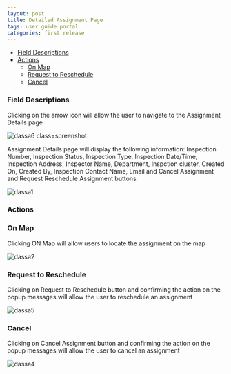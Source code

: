```yaml
---
layout: post
title: Detailed Assignment Page
tags: user guide portal
categories: first release
---
```

<link rel="stylesheet" href="/User-Guide-Portal/styles.css">

- [Field Descriptions](#-Field-Descriptions)
- [Actions](#-Actions)
    * [On Map](#-On-Map)
    * [Request to Reschedule](#-Request-to-Reschedule)
    * [Cancel](#-Cancel)

### Field Descriptions <a name="-Field-Descriptions"></a>

Clicking on the arrow icon will allow the user to navigate to the Assignment Details page

![dassa6 class=screenshot](https://user-images.githubusercontent.com/81990744/115449440-d0a6a980-a1e8-11eb-848b-632c95f301ee.png)

Assignment Details page will display the following information: Inspection Number, Inspection Status, Inspection Type, Inspection Date/Time, Inspection Address, Inspector Name, Department, Inspction cluster, Created On, Created By, Inspection Contact Name, Email and Cancel Assignment and Request Reschedule Assignment buttons

![dassa1](https://user-images.githubusercontent.com/81990744/115450384-d355ce80-a1e9-11eb-9248-0118f9be8c16.png)

### Actions <a name="-Actions"></a>
### On Map <a name="-On-Map"></a>
Clicking ON Map will allow users to locate the assignment on the map

![dassa2](https://user-images.githubusercontent.com/81990744/115450535-0009e600-a1ea-11eb-9cca-33f15618768b.png)

### Request to Reschedule <a name="-Request-to-Reschedule"></a>
Clicking on Request to Reschedule button and confirming the action on the popup messages will allow the user to reschedule an assignment

![dassa5](https://user-images.githubusercontent.com/81990744/115450741-4d865300-a1ea-11eb-9987-a4663eac65c7.png)

### Cancel <a name="-Cancel"></a>
Clicking on Cancel Assignment button and confirming the action on the popup messages will allow the user to cancel an assignment

![dassa4](https://user-images.githubusercontent.com/81990744/115451111-c71e4100-a1ea-11eb-9891-6c1d5b39395f.png)


